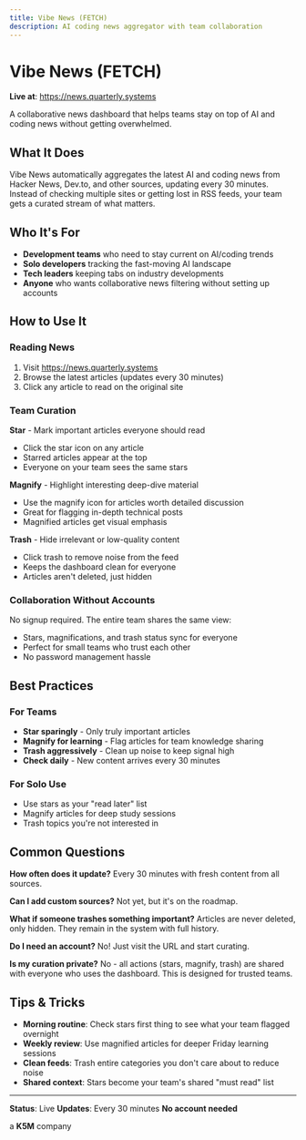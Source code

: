 ```yaml
---
title: Vibe News (FETCH)
description: AI coding news aggregator with team collaboration
---
```


# Vibe News (FETCH)

**Live at**: https://news.quarterly.systems

A collaborative news dashboard that helps teams stay on top of AI and coding news without getting overwhelmed.

## What It Does

Vibe News automatically aggregates the latest AI and coding news from Hacker News, Dev.to, and other sources, updating every 30 minutes. Instead of checking multiple sites or getting lost in RSS feeds, your team gets a curated stream of what matters.

## Who It's For

- **Development teams** who need to stay current on AI/coding trends
- **Solo developers** tracking the fast-moving AI landscape
- **Tech leaders** keeping tabs on industry developments
- **Anyone** who wants collaborative news filtering without setting up accounts

## How to Use It

### Reading News

1. Visit https://news.quarterly.systems
2. Browse the latest articles (updates every 30 minutes)
3. Click any article to read on the original site

### Team Curation

**Star** - Mark important articles everyone should read
- Click the star icon on any article
- Starred articles appear at the top
- Everyone on your team sees the same stars

**Magnify** - Highlight interesting deep-dive material
- Use the magnify icon for articles worth detailed discussion
- Great for flagging in-depth technical posts
- Magnified articles get visual emphasis

**Trash** - Hide irrelevant or low-quality content
- Click trash to remove noise from the feed
- Keeps the dashboard clean for everyone
- Articles aren't deleted, just hidden

### Collaboration Without Accounts

No signup required. The entire team shares the same view:
- Stars, magnifications, and trash status sync for everyone
- Perfect for small teams who trust each other
- No password management hassle

## Best Practices

### For Teams
- **Star sparingly** - Only truly important articles
- **Magnify for learning** - Flag articles for team knowledge sharing
- **Trash aggressively** - Clean up noise to keep signal high
- **Check daily** - New content arrives every 30 minutes

### For Solo Use
- Use stars as your "read later" list
- Magnify articles for deep study sessions
- Trash topics you're not interested in

## Common Questions

**How often does it update?**
Every 30 minutes with fresh content from all sources.

**Can I add custom sources?**
Not yet, but it's on the roadmap.

**What if someone trashes something important?**
Articles are never deleted, only hidden. They remain in the system with full history.

**Do I need an account?**
No! Just visit the URL and start curating.

**Is my curation private?**
No - all actions (stars, magnify, trash) are shared with everyone who uses the dashboard. This is designed for trusted teams.

## Tips & Tricks

- **Morning routine**: Check stars first thing to see what your team flagged overnight
- **Weekly review**: Use magnified articles for deeper Friday learning sessions
- **Clean feeds**: Trash entire categories you don't care about to reduce noise
- **Shared context**: Stars become your team's shared "must read" list

---

**Status**: Live
**Updates**: Every 30 minutes
**No account needed**

a **K5M** company
